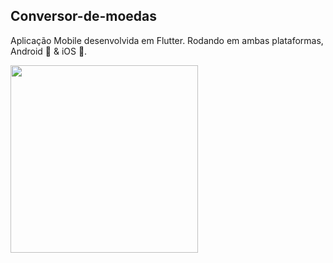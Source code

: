 ## Conversor-de-moedas

Aplicação Mobile desenvolvida em Flutter.
Rodando em ambas plataformas, Android 🤖 & iOS 🍎.


<img heigth="750" width="300" src="https://user-images.githubusercontent.com/8354309/60233140-916dd280-9875-11e9-9a25-19d32a3f7fb8.png" />

